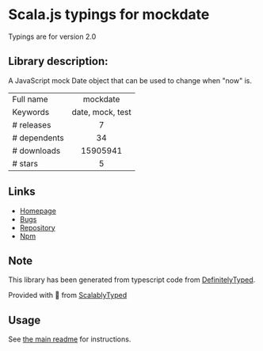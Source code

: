 
# Scala.js typings for mockdate

Typings are for version 2.0

## Library description:
A JavaScript mock Date object that can be used to change when "now" is.

|                    |                 |
| ------------------ | :-------------: |
| Full name          | mockdate |
| Keywords           | date, mock, test |
| # releases         | 7 |
| # dependents       | 34 |
| # downloads        | 15905941 |
| # stars            | 5 |

## Links
- [Homepage](https://github.com/boblauer/MockDate)
- [Bugs](https://github.com/boblauer/MockDate/issues)
- [Repository](https://github.com/boblauer/MockDate)
- [Npm](https://www.npmjs.com/package/mockdate)
    


## Note
This library has been generated from typescript code from [DefinitelyTyped](https://definitelytyped.org).

Provided with :purple_heart: from [ScalablyTyped](https://github.com/oyvindberg/ScalablyTyped)

## Usage
See [the main readme](../../readme.md) for instructions.


